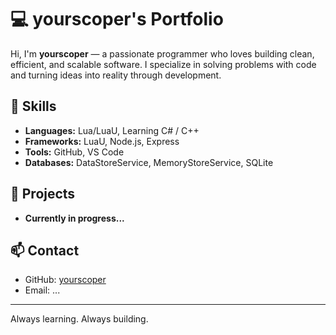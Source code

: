 # 💻 yourscoper's Portfolio

Hi, I'm **yourscoper** — a passionate programmer who loves building clean, efficient, and scalable software. I specialize in solving problems with code and turning ideas into reality through development.

## 🔧 Skills
- **Languages:** Lua/LuaU, Learning C# / C++
- **Frameworks:** LuaU, Node.js, Express
- **Tools:** GitHub, VS Code
- **Databases:** DataStoreService, MemoryStoreService, SQLite

## 🚀 Projects
- **Currently in progress...**

## 📫 Contact
- GitHub: [yourscoper](https://github.com/yourscoper)
- Email: ...

---

Always learning. Always building.
